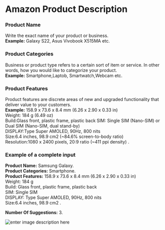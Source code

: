 ﻿# Amazon Product Description

### **Product Name**

Write the exact name of your product or business.\
**Example:** Galaxy S22, Asus Vivobook X515MA etc.

### **Product Categories**

Business or product type refers to a certain sort of item or service. In other words, how you would like to categorize your product.\
**Example:** Smartphone,Laptob, Smartwatch,Webcam etc.

### **Product Features**

Product features are discrete areas of new and upgraded functionality that deliver value to your customers.\
**Example:**
158.9 x 73.6 x 8.4 mm (6.26 x 2.90 x 0.33 in)\
Weight: 184 g (6.49 oz)\
Build:Glass front, plastic frame, plastic back
SIM: Single SIM (Nano-SIM) or Dual SIM (Nano-SIM, dual stand-by)\
DISPLAY:Type Super AMOLED, 90Hz, 800 nits\
Size:6.4 inches, 98.9 cm2 (~84.6% screen-to-body ratio)\
Resolution:1080 x 2400 pixels, 20:9 ratio (~411 ppi density) .

### **Example of a complete input**

**Product Name:** Samsung Galaxy.\
**Product Categories:** Smartphone.\
**Product Features:**
158.9 x 73.6 x 8.4 mm (6.26 x 2.90 x 0.33 in)\
Weight: 184 g\
Build: Glass front, plastic frame, plastic back\
SIM: Single SIM\
DISPLAY: Type Super AMOLED, 90Hz, 800 nits\
Size:6.4 inches, 98.9 cm2 .

**Number Of Suggestions:** 3.

![enter image description here](https://copywriterpro-ai-tools.s3.amazonaws.com/Amazon-Product-Description.jpg)
